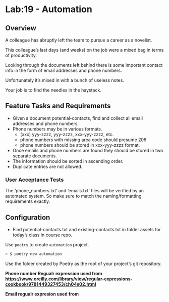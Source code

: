 # Lab:19 - Automation

## Overview

A colleague has abruptly left the team to pursue a career as a novelist.

This colleague’s last days (and weeks) on the job were a mixed bag in terms of productivity.

Looking through the documents left behind there is some important contact info in the form of email addresses and phone numbers.

Unfortunately it’s mixed in with a bunch of useless notes.

Your job is to find the needles in the haystack.

## Feature Tasks and Requirements

- Given a document potential-contacts, find and collect all email addresses and phone numbers.
- Phone numbers may be in various formats.
  - (xxx) yyy-zzzz, yyy-zzzz, xxx-yyy-zzzz, etc.
  - phone numbers with missing area code should presume 206
  - phone numbers should be stored in xxx-yyy-zzzz format.
- Once emails and phone numbers are found they should be stored in two separate documents.
- The information should be sorted in ascending order.
- Duplicate entries are not allowed.

### User Acceptance Tests

The ‘phone_numbers.txt’ and ‘emails.txt’ files will be verified by an automated system. So make sure to match the naming/formatting requirements exactly.

## Configuration

- Find potential-contacts.txt and existing-contacts.txt in folder assets for today’s class in course repo.

Use `poetry` to create `automation` project.

```Bash
> $ poetry new automation
```

Use the folder created by Poetry as the root of your project’s git repository.

**Phone number Regualr expression used from https://www.oreilly.com/library/view/regular-expressions-cookbook/9781449327453/ch04s02.html**

**Email regualr expresion used from**
